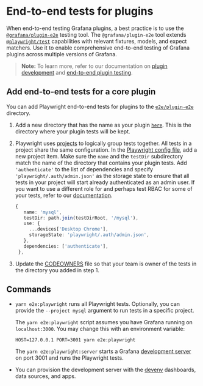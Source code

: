 # End-to-end tests for plugins

When end-to-end testing Grafana plugins, a best practice is to use the [`@grafana/plugin-e2e`](https://www.npmjs.com/package/@grafana/plugin-e2e?activeTab=readme) testing tool. The `@grafana/plugin-e2e` tool extends [`@playwright/test`](https://playwright.dev/) capabilities with relevant fixtures, models, and expect matchers. Use it to enable comprehensive end-to-end testing of Grafana plugins across multiple versions of Grafana.

> **Note:** To learn more, refer to our documentation on [plugin development](https://grafana.com/developers/plugin-tools/) and [end-to-end plugin testing](https://grafana.com/developers/plugin-tools/e2e-test-a-plugin/get-started).

## Add end-to-end tests for a core plugin

You can add Playwright end-to-end tests for plugins to the [`e2e/plugin-e2e`](https://github.com/grafana/grafana/tree/main/e2e/plugin-e2e) directory.

1. Add a new directory that has the name as your plugin [`here`](https://github.com/grafana/grafana/tree/main/e2e/plugin-e2e). This is the directory where your plugin tests will be kept.

1. Playwright uses [projects](https://playwright.dev/docs/test-projects) to logically group tests together. All tests in a project share the same configuration.
   In the [Playwright config file](https://github.com/grafana/grafana/blob/main/playwright.config.ts), add a new project item. Make sure the `name` and the `testDir` subdirectory match the name of the directory that contains your plugin tests.
   Add `'authenticate'` to the list of dependencies and specify `'playwright/.auth/admin.json'` as the storage state to ensure that all tests in your project will start already authenticated as an admin user. If you want to use a different role for and perhaps test RBAC for some of your tests, refer to our [documentation](https://grafana.com/developers/plugin-tools/e2e-test-a-plugin/use-authentication).

   ```ts
   {
      name: 'mysql',
      testDir: path.join(testDirRoot, '/mysql'),
      use: {
        ...devices['Desktop Chrome'],
        storageState: 'playwright/.auth/admin.json',
      },
      dependencies: ['authenticate'],
    },
   ```

1. Update the [CODEOWNERS](https://github.com/grafana/grafana/blob/main/.github/CODEOWNERS/#L315) file so that your team is owner of the tests in the directory you added in step 1.

## Commands

- `yarn e2e:playwright` runs all Playwright tests. Optionally, you can provide the `--project mysql` argument to run tests in a specific project.

  The `yarn e2e:playwright` script assumes you have Grafana running on `localhost:3000`. You may change this with an environment variable:

  `HOST=127.0.0.1 PORT=3001 yarn e2e:playwright`

  The `yarn e2e:playwright:server` starts a Grafana [development server](https://github.com/grafana/grafana/blob/main/scripts/grafana-server/start-server) on port 3001 and runs the Playwright tests.

- You can provision the development server with the [devenv](https://github.com/grafana/grafana/blob/main/contribute/developer-guide.md#add-data-sources) dashboards, data sources, and apps.
